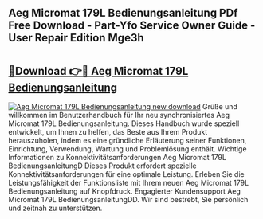 ## Aeg Micromat 179L Bedienungsanleitung PDf Free Download - Part-Yfo Service Owner Guide - User Repair Edition Mge3h

# <h2><a href="http://df1qqli.blite.top/?on=Aeg+Micromat+179L+Bedienungsanleitung">🔗Download 👉🔴 Aeg Micromat 179L Bedienungsanleitung</a></h2>

[![Aeg Micromat 179L Bedienungsanleitung new download](https://i.imgur.com/lujVjoI.png)](http://df1qqli.blite.top/?on=Aeg+Micromat+179L+Bedienungsanleitung)
Grüße und willkommen im Benutzerhandbuch für Ihr neu synchronisiertes Aeg Micromat 179L Bedienungsanleitung. Dieses Handbuch wurde speziell entwickelt, um Ihnen zu helfen, das Beste aus Ihrem Produkt herauszuholen, indem es eine gründliche Erläuterung seiner Funktionen, Einrichtung, Verwendung, Wartung und Problemlösung enthält. Wichtige Informationen zu Konnektivitätsanforderungen Aeg Micromat 179L BedienungsanleitungD Dieses Produkt erfordert spezielle Konnektivitätsanforderungen für eine optimale Leistung. Erleben Sie die Leistungsfähigkeit der Funktionsliste mit Ihrem neuen Aeg Micromat 179L Bedienungsanleitung auf Knopfdruck. Engagierter Kundensupport Aeg Micromat 179L BedienungsanleitungDD. Wir sind bestrebt, Sie persönlich und zeitnah zu unterstützen.
